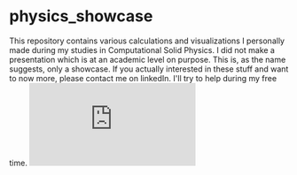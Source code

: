 # physics_showcase
This repository contains various calculations and visualizations I personally made during my studies in Computational Solid Physics. I did not make a presentation which is at an academic level on purpose. This is, as the name suggests, only a showcase. If you actually interested in these stuff and want to now more, please contact me on linkedIn. I'll try to help during my free time.
![Band Diagram](https://github.com/Kantarelis/physics_showcase/blob/kantarelis/banddiagram/infinite_phonon_crystal.pdf)
